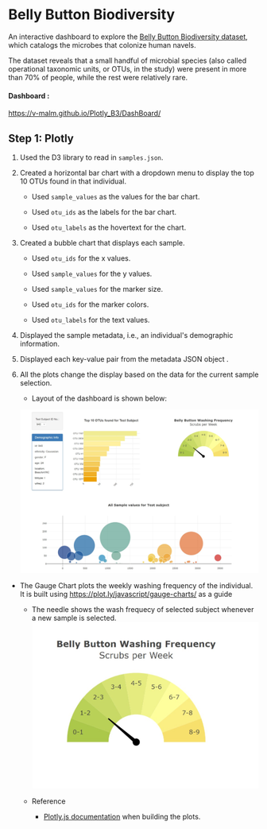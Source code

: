#  Belly Button Biodiversity

An interactive dashboard to explore the [Belly Button Biodiversity dataset](http://robdunnlab.com/projects/belly-button-biodiversity/), which catalogs the microbes that colonize human navels.

The dataset reveals that a small handful of microbial species (also called operational taxonomic units, or OTUs, in the study) were present in more than 70% of people, while the rest were relatively rare.

#### Dashboard : 
https://v-malm.github.io/Plotly_B3/DashBoard/

## Step 1: Plotly

1. Used the D3 library to read in `samples.json`.

2. Created a horizontal bar chart with a dropdown menu to display the top 10 OTUs found in that individual.

    * Used `sample_values` as the values for the bar chart.

    * Used `otu_ids` as the labels for the bar chart.

    * Used `otu_labels` as the hovertext for the chart.



3. Created a bubble chart that displays each sample.

    * Used `otu_ids` for the x values.

    * Used `sample_values` for the y values.

    * Used `sample_values` for the marker size.

    * Used `otu_ids` for the marker colors.

    * Used `otu_labels` for the text values.



4. Displayed the sample metadata, i.e., an individual's demographic information.


5. Displayed each key-value pair from the metadata JSON object .


6. All the plots change the display based on the data for the current sample selection.

    * Layout of the dashboard is shown below:

    ![dashboard](DashBoard/Images/dashboard.jpg)

* The Gauge Chart plots the weekly washing frequency of the individual. It is built using  <https://plot.ly/javascript/gauge-charts/> as a guide

    * The needle shows the wash frequecy of selected subject whenever a new sample is selected.
    ![dashboard](DashBoard/Images/gauge.jpg)

    * Reference
        * [Plotly.js documentation](https://plot.ly/javascript/) when building the plots.